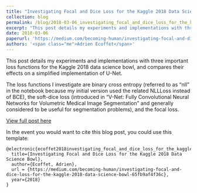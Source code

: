 ```yaml
---
title: "Investigating Focal and Dice Loss for the Kaggle 2018 Data Science Bowl"
collection: blog
permalink: /blog/2018-03-06_investigating_focal_and_dice_loss_for_the_kaggle_2018_data_science_bowl
excerpt: "This post details my experiments and implementations with three important loss functions for the Kaggle 2018 data science bowl, and compares their effects on a simplified implementation of U-Net."
date: 2018-03-06
paperurl: 'https://medium.com/becoming-human/investigating-focal-and-dice-loss-for-the-kaggle-2018-data-science-bowl-65fb9af4f36c'
authors: '<span class="me">Adrien Ecoffet</span>'
---
```

This post details my experiments and implementations with three important loss functions for the Kaggle 2018 data science bowl, and compares their effects on a simplified implementation of U-Net.

The loss functions I investigate are binary cross entropy (referred to as “nll” in the notebook because my initial version used the related NLLLoss instead of BCE), the soft-dice loss (introduced in “V-Net: Fully Convolutional Neural Networks for Volumetric Medical Image Segmentation” and generally considered to be useful for segmentation problems), and the focal loss.




[View full post here](https://medium.com/becoming-human/investigating-focal-and-dice-loss-for-the-kaggle-2018-data-science-bowl-65fb9af4f36c)

In the event you would want to cite this blog post, you could use this template:
```
@electronic{ecoffet2018investigating_focal_and_dice_loss_for_the_kaggle_2018_data_science_bowl,
  title={Investigating Focal and Dice Loss for the Kaggle 2018 Data Science Bowl},
  author={Ecoffet, Adrien},
  url = {https://medium.com/becoming-human/investigating-focal-and-dice-loss-for-the-kaggle-2018-data-science-bowl-65fb9af4f36c},
  year={2018}
}
```